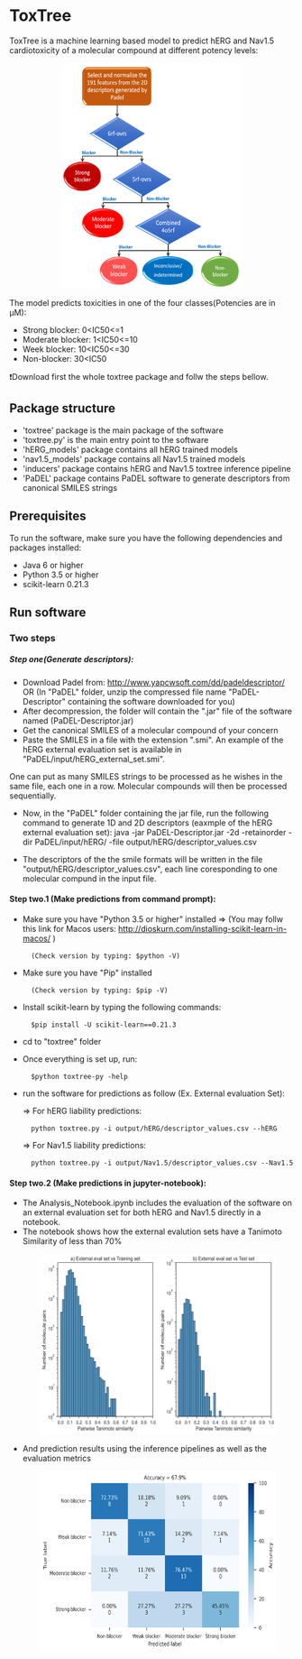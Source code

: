 # ToxTree
ToxTree is a machine learning based model to predict hERG and Nav1.5 cardiotoxicity of a molecular compound at different potency levels:

<p align="center">
	<img src="images/ToxTree-hERG.png" width="320" height="400" />
</p>

The model predicts toxicities in one of the four classes(Potencies are in μM):
 - Strong blocker: 0<IC50<=1
 - Moderate blocker: 1<IC50<=10
 - Week blocker: 10<IC50<=30
 - Non-blocker: 30<IC50


:exclamation:Download first the whole toxtree package and follw the steps bellow.


## Package structure

- 'toxtree' package is the main package of the software
- 'toxtree.py' is the main entry point to the software
- 'hERG_models' package contains all hERG trained models 
- 'nav1.5_models' package contains all Nav1.5 trained models 
- 'inducers' package contains hERG and Nav1.5 toxtree inference pipeline
- 'PaDEL' package contains PaDEL software to generate descriptors from canonical SMILES strings

## Prerequisites
To run the software, make sure you have the following dependencies and packages installed:

- Java 6 or higher
- Python 3.5 or higher
- scikit-learn 0.21.3

## Run software
### Two steps
##### Step one(Generate descriptors):

- Download Padel from: http://www.yapcwsoft.com/dd/padeldescriptor/ OR (In "PaDEL" folder, unzip the compressed file name "PaDEL-Descriptor" containing the software downloaded for you)
- After decompression, the folder will contain the ".jar" file of the software named (PaDEL-Descriptor.jar)
- Get the canonical SMILES of a molecular compound of your concern
- Paste the SMILES in a file with the extension ".smi". An example of the hERG external evaluation set is available in "PaDEL/input/hERG_external_set.smi".
	 
One can put as many SMILES strings to be processed as he wishes in the same file, each one in a row. Molecular compounds will then be processed sequentially.

- Now, in the "PaDEL" folder containing the jar file, run the following command to generate 1D and 2D descriptors (eaxmple of the hERG external evaluation set):
		java -jar PaDEL-Descriptor.jar -2d -retainorder -dir PaDEL/input/hERG/ -file output/hERG/descriptor_values.csv

- The descriptors of the the smile formats will be written in the file "output/hERG/descriptor_values.csv", each line coresponding to one molecular compund in the input file.
	
#### Step two.1 (Make predictions from command prompt):
- Make sure you have "Python 3.5 or higher" installed => (You may follw this link for Macos users: http://dioskurn.com/installing-scikit-learn-in-macos/ )

		(Check version by typing: $python -V)
- Make sure you have "Pip" installed

		(Check version by typing: $pip -V)
- Install scikit-learn by typing the following commands: 

		$pip install -U scikit-learn==0.21.3
- cd to "toxtree" folder
- Once everything is set up, run: 

		$python toxtree-py -help
- run the software for predictions as follow (Ex. External evaluation Set):

	=> For hERG liability predictions: 

		python toxtree.py -i output/hERG/descriptor_values.csv --hERG

	=> For Nav1.5 liability predictions: 

		python toxtree.py -i output/Nav1.5/descriptor_values.csv --Nav1.5

#### Step two.2 (Make predictions in jupyter-notebook):
- The Analysis_Notebook.ipynb includes the evaluation of the software on an external evaluation set for both hERG and Nav1.5 directly in a notebook.
- The notebook shows how the external evalution sets have a Tanimoto Similarity of less than 70%
	<p align="center">
		<img src="images/hERG_eval_set_Tanimoto_Similarity_distribution.png" width="420" height="320" />
	</p>
- And prediction results using the inference pipelines as well as the evaluation metrics
	<p align="center">
		<img src="images/hERG_eval_set_confusion_matrix.png" width="420" height="320" />
	</p>
